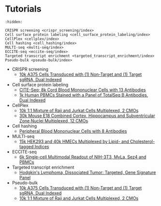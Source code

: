 # Tutorials


```{toctree}
:hidden:

CRISPR screening <crispr_screening/index>
Cell surface protein labeling <cell_surface_protein_labeling/index>
CellPlex <cellplex/index>
Cell hashing <cell_hashing/index>
MULTI-seq <multi-seq/index>
ECCITE-seq <eccite-seq/index>
Targeted transcript enrichment <targeted_transcript_enrichment/index>
Pseudo-bulk <pseudo-bulk/index>
```

- CRISPR screening
    - [10k A375 Cells Transduced with (1) Non-Target and (1) Target sgRNA, Dual Indexed](./crispr_screening/SC3_v3_NextGem_DI_CRISPR_10K/tutorial.rst)
- Cell surface protein labeling
    - [CITE-Seq; 8k Cord Blood Mononuclear Cells with 13 Antibodies](./cell_surface_protein_labeling/PRJNA393315/tutorial.rst)
    - [1k Human PBMCs Stained with a Panel of TotalSeq B Antibodies, Dual Indexed](./cell_surface_protein_labeling/SC3_v3_NextGem_DI_PBMC_CSP_1K/tutorial.rst)
- CellPlex
    - [10k 1:1 Mixture of Raji and Jurkat Cells Multiplexed, 2 CMOs](./cellplex/SC3_v3_NextGem_DI_CellPlex_Jurkat_Raji_10K_Multiplex/tutorial.rst)
    - [30k Mouse E18 Combined Cortex, Hippocampus and Subventricular Zone Nuclei Multiplexed, 12 CMOs](cellplex/SC3_v3_NextGem_DI_CellPlex_Nuclei_30K_Multiplex/tutorial.rst)
- Cell hashing
    - [Peripheral Blood Mononuclear Cells with 8 Antibodies](./cell_hashing/PRJNA423077/tutorial.rst)
- MULTI-seq
    - [15k HEK293 and 40k HMECs Multiplexed by Lipid- and Cholesterol-tagged Indices](./multi-seq/PRJNA531855/tutorial.rst)
- ECCITE-seq
    - [6k Single-cell Multimodal Readout of NIH-3T3, MyLa, Sez4 and PBMCs](./eccite-seq/PRJNA521522/tutorial.rst)
- Targeted transcript enrichment
    - [Hodgkin's Lymphoma, Dissociated Tumor: Targeted, Gene Signature Panel](./targeted_transcript_enrichment/Targeted_NGSC3_DI_HodgkinsLymphoma_GeneSignature/tutorial.rst)
- Pseudo-bulk
    - [10k A375 Cells Transduced with (1) Non-Target and (1) Target sgRNA, Dual Indexed](./pseudo-bulk/SC3_v3_NextGem_DI_CRISPR_10K/tutorial.rst)
    - [10k 1:1 Mixture of Raji and Jurkat Cells Multiplexed, 2 CMOs](./pseudo-bulk/SC3_v3_NextGem_DI_CellPlex_Jurkat_Raji_10K_Multiplex/tutorial.rst)
